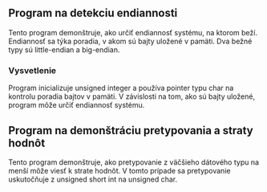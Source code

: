 ## Program na detekciu endiannosti

<p>Tento program demonštruje, ako určiť endiannosť systému, na ktorom beží. Endiannosť sa týka poradia, v akom sú bajty uložené v pamäti. Dva bežné typy sú little-endian a big-endian.<p>

### Vysvetlenie

<p>Program inicializuje unsigned integer a používa pointer typu char na kontrolu poradia bajtov v pamäti. V závislosti na tom, ako sú bajty uložené, program môže určiť endiannosť systému.<p>

## Program na demonštráciu pretypovania a straty hodnôt

<p>Tento program demonštruje, ako pretypovanie z väčšieho dátového typu na menší môže viesť k strate hodnôt. V tomto prípade sa pretypovanie uskutočňuje z unsigned short int na unsigned char.<p>
